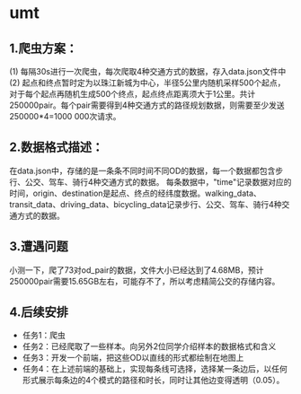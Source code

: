 # umt
## 1.爬虫方案：
   (1) 每隔30s进行一次爬虫，每次爬取4种交通方式的数据，存入data.json文件中
   (2) 起点和终点暂时定为以珠江新城为中心，半径5公里内随机采样500个起点，对于每个起点再随机生成500个终点，起点终点距离须大于1公里。共计250000pair。每个pair需要得到4种交通方式的路径规划数据，则需要至少发送250000*4=1000 000次请求。
## 2.数据格式描述：
  在data.json中，存储的是一条条不同时间不同OD的数据，每一个数据都包含步行、公交、驾车、骑行4种交通方式的数据。
  每条数据中，"time"记录数据对应的时间，origin、destination是起点、终点的经纬度数据。walking_data、transit_data、driving_data、bicycling_data记录步行、公交、驾车、骑行4种交通方式的数据。
## 3.遭遇问题
   小测一下，爬了73对od_pair的数据，文件大小已经达到了4.68MB，预计250000pair需要15.65GB左右，可能存不了，所以考虑精简公交的存储内容。
## 4.后续安排
- 任务1：爬虫
- 任务2：已经爬取了一些样本。向另外2位同学介绍样本的数据格式和含义
- 任务3：开发一个前端，把这些OD以直线的形式都绘制在地图上
- 任务4：在上述前端的基础上，实现每条线可选择，选择某一条边后，以任何形式展示每条边的4个模式的路径和时长，同时让其他边变得透明（0.05）。
